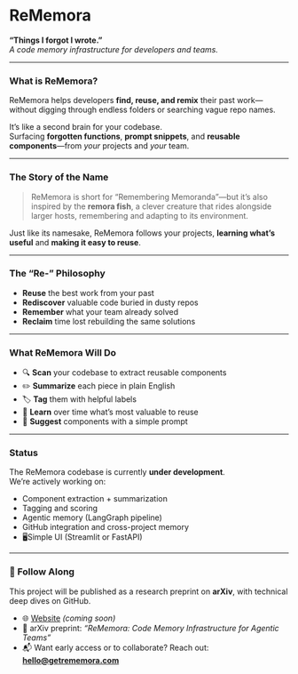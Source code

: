 # ReMemora  
**“Things I forgot I wrote.”**  
*A code memory infrastructure for developers and teams.*

---

### What is ReMemora?

ReMemora helps developers **find, reuse, and remix** their past work—without digging through endless folders or searching vague repo names.

It’s like a second brain for your codebase.  
Surfacing **forgotten functions**, **prompt snippets**, and **reusable components**—from *your* projects and *your* team.

---

### The Story of the Name

> ReMemora is short for “Remembering Memoranda”—but it’s also inspired by the **remora fish**, a clever creature that rides alongside larger hosts, remembering and adapting to its environment.  

Just like its namesake, ReMemora follows your projects, **learning what’s useful** and **making it easy to reuse**.

---

### The “Re-” Philosophy

- **Reuse** the best work from your past  
- **Rediscover** valuable code buried in dusty repos  
- **Remember** what your team already solved  
- **Reclaim** time lost rebuilding the same solutions  

---

### What ReMemora Will Do

- 🔍 **Scan** your codebase to extract reusable components  
- ✏️ **Summarize** each piece in plain English  
- 🏷️ **Tag** them with helpful labels  
- 🧠 **Learn** over time what’s most valuable to reuse  
- 🤖 **Suggest** components with a simple prompt

---

### Status

The ReMemora codebase is currently **under development**.  
We’re actively working on:

- Component extraction + summarization  
- Tagging and scoring  
- Agentic memory (LangGraph pipeline)  
- GitHub integration and cross-project memory  
- 🖥Simple UI (Streamlit or FastAPI)

---

### 👀 Follow Along

This project will be published as a research preprint on **arXiv**, with technical deep dives on GitHub.

- 🌐 [Website](https://getrememora.com) *(coming soon)*  
- 🧪 arXiv preprint: *“ReMemora: Code Memory Infrastructure for Agentic Teams”*  
- 📬 Want early access or to collaborate? Reach out: **hello@getrememora.com**
